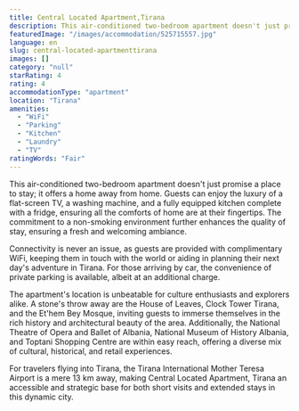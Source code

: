 ```yaml
---
title: Central Located Apartment,Tirana
description: This air-conditioned two-bedroom apartment doesn't just promise a place to stay; it offers a home away from home. Guests can enjoy the luxury of a flat-screen T
featuredImage: "/images/accommodation/525715557.jpg"
language: en
slug: central-located-apartmenttirana
images: []
category: "null"
starRating: 4
rating: 4
accommodationType: "apartment"
location: "Tirana"
amenities:
  - "WiFi"
  - "Parking"
  - "Kitchen"
  - "Laundry"
  - "TV"
ratingWords: "Fair"
---
```


This air-conditioned two-bedroom apartment doesn't just promise a place to stay; it offers a home away from home. Guests can enjoy the luxury of a flat-screen TV, a washing machine, and a fully equipped kitchen complete with a fridge, ensuring all the comforts of home are at their fingertips. The commitment to a non-smoking environment further enhances the quality of stay, ensuring a fresh and welcoming ambiance.

Connectivity is never an issue, as guests are provided with complimentary WiFi, keeping them in touch with the world or aiding in planning their next day's adventure in Tirana. For those arriving by car, the convenience of private parking is available, albeit at an additional charge.

The apartment's location is unbeatable for culture enthusiasts and explorers alike. A stone's throw away are the House of Leaves, Clock Tower Tirana, and the Et'hem Bey Mosque, inviting guests to immerse themselves in the rich history and architectural beauty of the area. Additionally, the National Theatre of Opera and Ballet of Albania, National Museum of History Albania, and Toptani Shopping Centre are within easy reach, offering a diverse mix of cultural, historical, and retail experiences.

For travelers flying into Tirana, the Tirana International Mother Teresa Airport is a mere 13 km away, making Central Located Apartment, Tirana an accessible and strategic base for both short visits and extended stays in this dynamic city.

